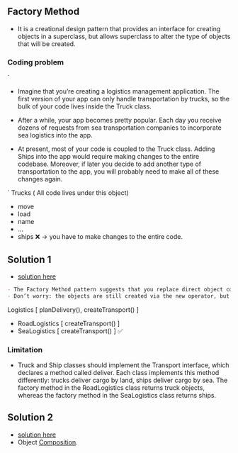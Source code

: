 ## Factory Method
 - It is a creational design pattern that provides an interface for creating objects in a superclass, but allows
   superclass to alter the type of objects that will be created.
   
### Coding problem

`
- Imagine that you’re creating a logistics management application. The first version of your app can only handle transportation by trucks, so the bulk of your code lives inside the Truck class.

- After a while, your app becomes pretty popular. Each day you receive dozens of requests from sea transportation companies to incorporate sea logistics into the app.

- At present, most of your code is coupled to the Truck class. Adding Ships into the app would require making changes to the entire codebase. Moreover, if later you decide to add another type of transportation to the app, you will probably need to make all of these changes again.

`
Trucks ( All code lives under this object)
  - move
  - load
  - name
  - ...
  - ships ❌ -> you have to make changes to the entire code.

## Solution 1
   - [solution here](./solution.ts)

```md
- The Factory Method pattern suggests that you replace direct object construction calls (using the new operator) with calls to a special factory method.
- Don’t worry: the objects are still created via the new operator, but it’s being called from within the factory method. Objects returned by a factory method are often referred to as products.
```
Logistics [ planDelivery(), createTransport() ]
  - RoadLogistics [ createTransport() ]
  - SeaLogistics [ createTransport() ] ✅

### Limitation
 - Truck and Ship classes should implement the Transport interface, which declares a method called deliver.
   Each class implements this method differently: trucks deliver cargo by land, ships deliver cargo by sea.
   The factory method in the RoadLogistics class returns truck objects, whereas the factory method in the SeaLogistics class returns ships.
   
## Solution 2
  - [solution here](./composition.ts)
  - Object [Composition](https://en.wikipedia.org/wiki/Object_composition).
